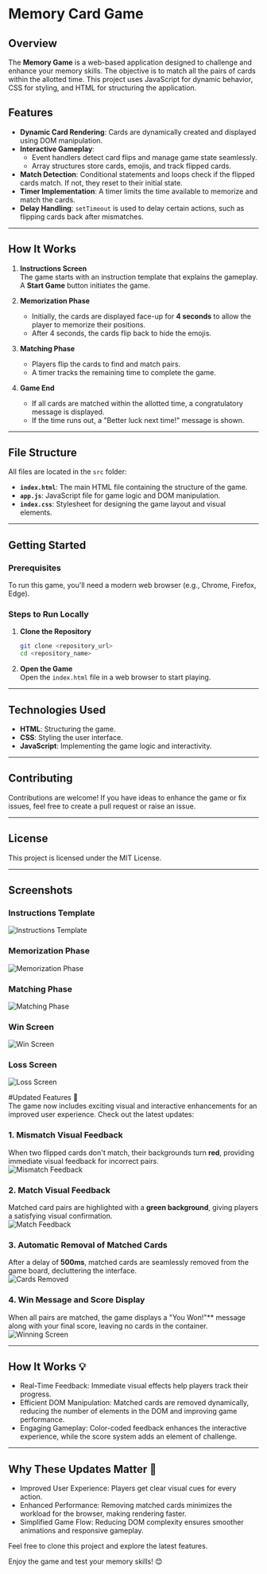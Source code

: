 # Memory Card Game

## Overview  
The **Memory Game** is a web-based application designed to challenge and enhance your memory skills. The objective is to match all the pairs of cards within the allotted time. This project uses JavaScript for dynamic behavior, CSS for styling, and HTML for structuring the application.

## Features  

- **Dynamic Card Rendering**: Cards are dynamically created and displayed using DOM manipulation.  
- **Interactive Gameplay**:  
  - Event handlers detect card flips and manage game state seamlessly.  
  - Array structures store cards, emojis, and track flipped cards.  
- **Match Detection**: Conditional statements and loops check if the flipped cards match. If not, they reset to their initial state.  
- **Timer Implementation**: A timer limits the time available to memorize and match the cards.  
- **Delay Handling**: `setTimeout` is used to delay certain actions, such as flipping cards back after mismatches.  

---

## How It Works  

1. **Instructions Screen**  
   The game starts with an instruction template that explains the gameplay. A **Start Game** button initiates the game.  

2. **Memorization Phase**  
   - Initially, the cards are displayed face-up for **4 seconds** to allow the player to memorize their positions.  
   - After 4 seconds, the cards flip back to hide the emojis.  

3. **Matching Phase**  
   - Players flip the cards to find and match pairs.  
   - A timer tracks the remaining time to complete the game.  

4. **Game End**  
   - If all cards are matched within the allotted time, a congratulatory message is displayed.  
   - If the time runs out, a "Better luck next time!" message is shown.  

---

## File Structure  

All files are located in the `src` folder:

- **`index.html`**: The main HTML file containing the structure of the game.  
- **`app.js`**: JavaScript file for game logic and DOM manipulation.  
- **`index.css`**: Stylesheet for designing the game layout and visual elements.  

---

## Getting Started  

### Prerequisites  
To run this game, you'll need a modern web browser (e.g., Chrome, Firefox, Edge).  

### Steps to Run Locally  

1. **Clone the Repository**  
   ```bash
   git clone <repository_url>
   cd <repository_name>
   ```

2. **Open the Game**  
   Open the `index.html` file in a web browser to start playing.  

---

## Technologies Used  

- **HTML**: Structuring the game.  
- **CSS**: Styling the user interface.  
- **JavaScript**: Implementing the game logic and interactivity.  

---

## Contributing  

Contributions are welcome! If you have ideas to enhance the game or fix issues, feel free to create a pull request or raise an issue.  

---

## License  

This project is licensed under the MIT License.  

--- 

## Screenshots  

### Instructions Template  
![Instructions Template](https://github.com/user-attachments/assets/04209e5d-f1f6-4257-8c59-6ad820e7661d)

### Memorization Phase  
![Memorization Phase](https://github.com/user-attachments/assets/cb10c9cb-bac2-4076-8b71-ac9a2e53ce12)

### Matching Phase  
![Matching Phase](https://github.com/user-attachments/assets/68df4994-5f00-41b7-a1a4-b5faded48956)

### Win Screen  
![Win Screen](https://github.com/user-attachments/assets/07f8ae87-bea0-4b9c-a61c-904f012c927e)

### Loss Screen  
![Loss Screen](https://github.com/user-attachments/assets/cebc12e8-e749-4c65-946b-897e90746adf)



#Updated Features 🎉  
The game now includes exciting visual and interactive enhancements for an improved user experience. Check out the latest updates:

### 1. Mismatch Visual Feedback 
When two flipped cards don't match, their backgrounds turn **red**, providing immediate visual feedback for incorrect pairs.  
![Mismatch Feedback](https://github.com/user-attachments/assets/1e35e98c-e244-4f6b-9c69-2dea91e08a2a)

### 2. Match Visual Feedback  
Matched card pairs are highlighted with a **green background**, giving players a satisfying visual confirmation.  
![Match Feedback](https://github.com/user-attachments/assets/994a83a9-2d4a-4f96-9346-efbe7639e38d)

### 3. Automatic Removal of Matched Cards  
After a delay of **500ms**, matched cards are seamlessly removed from the game board, decluttering the interface.  
![Cards Removed](https://github.com/user-attachments/assets/f9c625d2-b726-4183-93a6-787724a28c51)

### 4. Win Message and Score Display  
When all pairs are matched, the game displays a "You Won!"** message along with your final score, leaving no cards in the container.  
![Winning Screen](https://github.com/user-attachments/assets/d58de344-dead-474e-8ac7-017ccb0c9bc3)

---

## How It Works 💡  
- Real-Time Feedback: Immediate visual effects help players track their progress.  
- Efficient DOM Manipulation: Matched cards are removed dynamically, reducing the number of elements in the DOM and improving game performance.  
- Engaging Gameplay: Color-coded feedback enhances the interactive experience, while the score system adds an element of challenge.

---

## Why These Updates Matter 🚀  
- Improved User Experience: Players get clear visual cues for every action.  
- Enhanced Performance: Removing matched cards minimizes the workload for the browser, making rendering faster.  
- Simplified Game Flow: Reducing DOM complexity ensures smoother animations and responsive gameplay.

Feel free to clone this project and explore the latest features. 

Enjoy the game and test your memory skills! 😊






